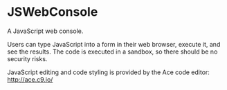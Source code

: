 JSWebConsole
============

A JavaScript web console.

Users can type JavaScript into a form in their web browser, execute it, and see
the results. The code is executed in a sandbox, so there should be no security
risks.

JavaScript editing and code styling is provided by the Ace code editor:
http://ace.c9.io/
